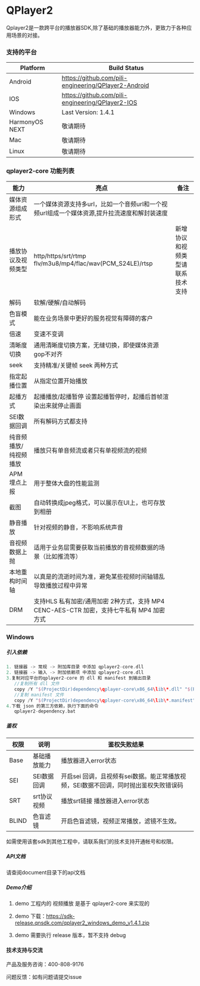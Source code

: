 # QPlayer2

Qplayer2是一款跨平台的播放器SDK,除了基础的播放器能力外，更致力于各种应用场景的对接。

### 支持的平台

 Platform | Build Status
 -------- | ------------
 Android | https://github.com/pili-engineering/QPlayer2-Android 
 IOS | https://github.com/pili-engineering/QPlayer2-IOS
 Windows | Last Version: 1.4.1
 HarmonyOS NEXT| 敬请期待
 Mac | 敬请期待 
 Linux | 敬请期待 
### qplayer2-core 功能列表

| 能力                  | 亮点                                                         | 备注                             |
| --------------------- | ------------------------------------------------------------ | -------------------------------- |
| 媒体资源组成形式      | 一个媒体资源支持多url，比如一个音频url和一个视频url组成一个媒体资源,提升拉流速度和解封装速度 |                                  |
| 播放协议及视频类型    | http/https/srt/rtmp flv/m3u8/mp4/flac/wav(PCM_S24LE)/rtsp         | 新增协议和视频类型请联系技术支持 |
| 解码                  | 软解/硬解/自动解码                                           |                                  |
| 色盲模式              | 能在业务场景中更好的服务视觉有障碍的客户                     |                                  |
| 倍速                  | 变速不变调                                                   |                                  |
| 清晰度切换            | 通用清晰度切换方案，无缝切换，即使媒体资源gop不对齐          |                                  |
| seek                  | 支持精准/关键帧 seek 两种方式                                |                                  |
| 指定起播位置          | 从指定位置开始播放                                           |                                  |
| 起播方式              | 起播播放/起播暂停 设置起播暂停时，起播后首帧渲染出来就停止画面 |                                  |
| SEI数据回调           | 所有解码方式都支持                                           |                                  |
| 纯音频播放/纯视频播放 | 播放只有单音频流或者只有单视频流的视频                       |                                  |
| APM埋点上报           | 用于整体大盘的性能监测                                       |                                  |
| 截图                  | 自动转换成jpeg格式，可以展示在UI上，也可存放到相册           |                                  |
| 静音播放              | 针对视频的静音，不影响系统声音                               |                                  |
| 音视频数据上抛              | 适用于业务层需要获取当前播放的音视频数据的场景（比如推流等）                              |                                  |
| 本地重构时间轴              | 以真是的流逝时间为准，避免某些视频时间轴错乱导致播放过程中异常                              |                                  |
| DRM  | 支持HLS 私有加密/通用加密 2种方式，支持 MP4 CENC-AES-CTR 加密，支持七牛私有 MP4 加密方式                          |                                  |




### Windows

##### 引入依赖

```groovy
1. 链接器 -> 常规 -> 附加库目录 中添加 qplayer2-core.dll
2. 链接器 -> 输入 -> 附加依赖项 中添加 qplayer2-core.dll
3.复制对应平台的qplayer2-core 的 dll 和 manifest 到输出目录
   //复制所有 dll 文件
   copy /Y "$(ProjectDir)dependency\qplayer-core\x86_64\lib\*.dll" "$(ProjectDir)out\$(Platform)\$(Configuration)\bin\" 
   //复制 manifest 文件
   copy /Y "$(ProjectDir)dependency\qplayer-core\x86_64\lib\*.manifest" "$(ProjectDir)out\$(Platform)\$(Configuration)\bin\" 
4.下载 json 的第三方依赖，执行下面的命令
   qplayer2-dependency.bat
```



##### 鉴权

| 权限  | 说明         | 鉴权失败结果                                                 |
| ----- | ------------ | ------------------------------------------------------------ |
| Base  | 基础播放能力 | 播放器进入error状态                                          |
| SEI   | SEI数据回调  | 开启sei 回调，且视频有sei数据。能正常播放视频，SEI数据不回调，同时抛出鉴权失败错误码 |
| SRT   | srt协议视频  | 播放srt链接 播放器进入error状态                              |
| BLIND | 色盲滤镜     | 开启色盲滤镜，视频正常播放，滤镜不生效。                     |

如需使用该套sdk到其他工程中，请联系我们的技术支持开通帐号和权限。




##### API文档

请查阅document目录下的api文档



##### Demo介绍

1. demo 工程内的 视频播放 是基于 qplayer2-core 来实现的

2. demo 下载：https://sdk-release.qnsdk.com/qplayer2_windows_demo_v1.4.1.zip

3. demo 需要执行 release 版本，暂不支持 debug
   

#### 技术支持与交流

产品及服务咨询：400-808-9176

问题反馈：如有问题请提交issue